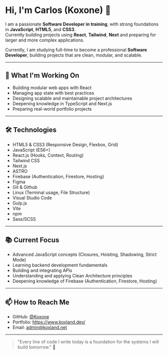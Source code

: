 # Hi, I'm Carlos (Koxone) 👋

I am a passionate **Software Developer in training**, with strong foundations in **JavaScript**, **HTML5**, and **CSS3**.  
Currently building projects using **React**, **Tailwind**, **Next** and preparing for larger and more complex applications.

Currently, I am studying full-time to become a professional **Software Developer**, building projects that are clean, modular, and scalable.


---

## 🚀 What I'm Working On

- Building modular web apps with React
- Managing app state with best practices
- Designing scalable and maintainable project architectures
- Deepening knowledge in TypeScript and Next.js
- Preparing real-world portfolio projects

---

## 🛠 Technologies

- HTML5 & CSS3 (Responsive Design, Flexbox, Grid)
- JavaScript (ES6+)
- React.js (Hooks, Context, Routing)
- Tailwind CSS
- Next.js
- ASTRO
- Firebase (Authentication, Firestore, Hosting)
- Figma
- Git & Github
- Linux (Terminal usage, File Structure)
- Visual Studio Code
- Gulp.js
- Vite
- npm
- Sass/SCSS

---

## 📚 Current Focus

- Advanced JavaScript concepts (Closures, Hoisting, Shadowing, Strict Mode)
- Learning backend development fundamentals
- Building and integrating APIs
- Understanding and applying Clean Architecture principles
- Deepening knowledge of Firebase (Authentication, Firestore, Hosting)
---

## 📫 How to Reach Me

- GitHub: [@Koxone](https://github.com/Koxone)
- Portfolio: https://www.koxland.dev/
- Email: admin@koxland.net

---

> \"Every line of code I write today is a foundation for the systems I will build tomorrow.\" 🚀
